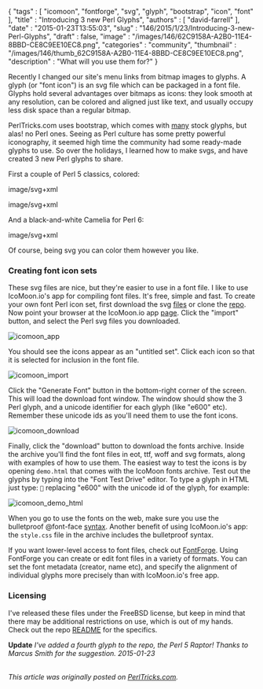 {
   "tags" : [
      "icomoon",
      "fontforge",
      "svg",
      "glyph",
      "bootstrap",
      "icon",
      "font"
   ],
   "title" : "Introducing 3 new Perl Glyphs",
   "authors" : [
      "david-farrell"
   ],
   "date" : "2015-01-23T13:55:03",
   "slug" : "146/2015/1/23/Introducing-3-new-Perl-Glyphs",
   "draft" : false,
   "image" : "/images/146/62C9158A-A2B0-11E4-8BBD-CE8C9EE10EC8.png",
   "categories" : "community",
   "thumbnail" : "/images/146/thumb_62C9158A-A2B0-11E4-8BBD-CE8C9EE10EC8.png",
   "description" : "What will you use them for?"
}


Recently I changed our site's menu links from bitmap images to glyphs. A glyph (or "font icon") is an svg file which can be packaged in a font file. Glyphs hold several advantages over bitmaps as icons: they look smooth at any resolution, can be colored and aligned just like text, and usually occupy less disk space than a regular bitmap.

PerlTricks.com uses bootstrap, which comes with [many](http://getbootstrap.com/components/) stock glyphs, but alas! no Perl ones. Seeing as Perl culture has some pretty powerful iconography, it seemed high time the community had some ready-made glyphs to use. So over the holidays, I learned how to make svgs, and have created 3 new Perl glyphs to share.

First a couple of Perl 5 classics, colored:

image/svg+xml

image/svg+xml

And a black-and-white Camelia for Perl 6:

image/svg+xml

Of course, being svg you can color them however you like.

### Creating font icon sets

These svg files are nice, but they're easier to use in a font file. I like to use IcoMoon.io's app for compiling font files. It's free, simple and fast. To create your own font Perl icon set, first download the svg [files](https://github.com/dnmfarrell/Perl-Icons/tree/master/Icons) or clone the [repo](https://github.com/dnmfarrell/Perl-Icons). Now point your browser at the IcoMoon.io app [page](http://icomoon.io/app). Click the "import" button, and select the Perl svg files you downloaded.

![icomoon\_app](https://farm8.staticflickr.com/7543/16158980357_1b37c2a633.jpg)

You should see the icons appear as an "untitled set". Click each icon so that it is selected for inclusion in the font file.

![icomoon\_import](https://farm8.staticflickr.com/7567/15724931783_ff9a3cbf19.jpg)

Click the "Generate Font" button in the bottom-right corner of the screen. This will load the download font window. The window should show the 3 Perl glyph, and a unicode identifier for each glyph (like "e600" etc). Remember these unicode ids as you'll need them to use the font icons.

![icomoon\_download](https://farm9.staticflickr.com/8660/16318921836_8ce352635b.jpg)

Finally, click the "download" button to download the fonts archive. Inside the archive you'll find the font files in eot, ttf, woff and svg formats, along with examples of how to use them. The easiest way to test the icons is by opening `demo.html` that comes with the IcoMoon fonts archive. Test out the glyphs by typing into the "Font Test Drive" editor. To type a glyph in HTML just type: `` replacing "e600" with the unicode id of the glyph, for example:

![icomoon\_demo\_html](https://farm8.staticflickr.com/7494/16161405249_fc513e7389.jpg)

When you go to use the fonts on the web, make sure you use the bulletproof @font-face [syntax](http://www.paulirish.com/2009/bulletproof-font-face-implementation-syntax/). Another benefit of using IcoMoon.io's app: the `style.css` file in the archive includes the bulletproof syntax.

If you want lower-level access to font files, check out [FontForge](http://sourceforge.net/projects/fontforge/). Using FontForge you can create or edit font files in a variety of formats. You can set the font metadata (creator, name etc), and specify the alignment of individual glyphs more precisely than with IcoMoon.io's free app.

### Licensing

I've released these files under the FreeBSD license, but keep in mind that there may be additional restrictions on use, which is out of my hands. Check out the repo [README](https://github.com/dnmfarrell/Perl-Icons/blob/master/README.pod) for the specifics.

**Update** *I've added a fourth glyph to the repo, the Perl 5 Raptor! Thanks to Marcus Smith for the suggestion. 2015-01-23*

\
*This article was originally posted on [PerlTricks.com](http://perltricks.com).*
